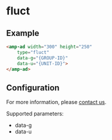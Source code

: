 <!---
Copyright 2017 The AMP HTML Authors. All Rights Reserved.

Licensed under the Apache License, Version 2.0 (the "License");
you may not use this file except in compliance with the License.
You may obtain a copy of the License at

      http://www.apache.org/licenses/LICENSE-2.0

Unless required by applicable law or agreed to in writing, software
distributed under the License is distributed on an "AS-IS" BASIS,
WITHOUT WARRANTIES OR CONDITIONS OF ANY KIND, either express or implied.
See the License for the specific language governing permissions and
limitations under the License.
-->

# fluct

## Example

```html
<amp-ad width="300" height="250"
    type="fluct"
    data-g="{GROUP-ID}"
    data-u="{UNIT-ID}">
</amp-ad>
```

## Configuration

For more information, please [contact us](https://corp.fluct.jp/en/contact.php).

Supported parameters:
- data-g
- data-u
